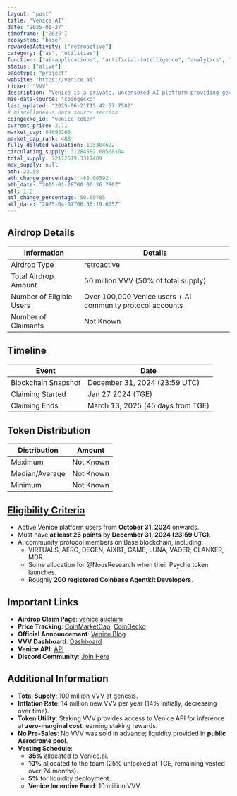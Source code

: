 ```yaml
---
layout: "post"
title: "Venice AI"
date: "2025-01-27"
timeframe: ["2025"]
ecosystem: "base"
rewardedActivity: ["retroactive"]
category: ["ai", "utilities"]
function: ["ai-applications", "artificial-intelligence", "analytics", "ai-agents"]
status: ["alive"]
pagetype: "project"
website: "https://venice.ai"
ticker: "VVV"
description: "Venice is a private, uncensored AI platform providing generative text, image, and code inference without centralized surveillance. It offers API access and staking-based AI inference."
mis-data-source: "coingecko"
last_updated: "2025-06-21T15:42:57.758Z"
# miscellaneous data source section
coingecko_id: "venice-token"
current_price: 2.71
market_cap: 84693266
market_cap_rank: 488
fully_diluted_valuation: 195384622
circulating_supply: 31284582.60508104
total_supply: 72172519.3317409
max_supply: null
ath: 22.58
ath_change_percentage: -88.00592
ath_date: "2025-01-28T00:06:36.780Z"
atl: 1.8
atl_change_percentage: 50.69785
atl_date: "2025-04-07T06:56:19.605Z"
---
```


## Airdrop Details

| Information              | Details                                                    |
| ------------------------ | ---------------------------------------------------------- |
| Airdrop Type             | retroactive                                                |
| Total Airdrop Amount     | 50 million VVV (50% of total supply)                       |
| Number of Eligible Users | Over 100,000 Venice users + AI community protocol accounts |
| Number of Claimants      | Not Known                                                  |

## Timeline

| Event               | Date                              |
| ------------------- | --------------------------------- |
| Blockchain Snapshot | December 31, 2024 (23:59 UTC)     |
| Claiming Started    | Jan 27 2024 (TGE)                 |
| Claiming Ends       | March 13, 2025 (45 days from TGE) |

## Token Distribution

| Distribution   | Amount    |
| -------------- | --------- |
| Maximum        | Not Known |
| Median/Average | Not Known |
| Minimum        | Not Known |

## [Eligibility Criteria](https://venice.ai/claim)

- Active Venice platform users from **October 31, 2024** onwards.
- Must have **at least 25 points** by **December 31, 2024 (23:59 UTC)**.
- AI community protocol members on Base blockchain, including:
  - VIRTUALS, AERO, DEGEN, AIXBT, GAME, LUNA, VADER, CLANKER, MOR.
  - Some allocation for @NousResearch when their Psyche token launches.
  - Roughly **200 registered Coinbase Agentkit Developers**.

## Important Links

- **Airdrop Claim Page**: [venice.ai/claim](https://venice.ai/claim)
- **Price Tracking**: [CoinMarketCap](https://coinmarketcap.com/currencies/vvv), [CoinGecko](https://www.coingecko.com/en/coins/vvv)
- **Official Announcement**: [Venice Blog](https://venice.ai)
- **VVV Dashboard**: [Dashboard](https://venice.ai)
- **Venice API**: [API](https://venice.ai)
- **Discord Community**: [Join Here](https://venice.ai)

## Additional Information

- **Total Supply**: 100 million VVV at genesis.
- **Inflation Rate**: 14 million new VVV per year (14% initially, decreasing over time).
- **Token Utility**: Staking VVV provides access to Venice API for inference at **zero-marginal cost**, earning staking rewards.
- **No Pre-Sales**: No VVV was sold in advance; liquidity provided in **public Aerodrome pool**.
- **Vesting Schedule**:
  - **35%** allocated to Venice.ai.
  - **10%** allocated to the team (25% unlocked at TGE, remaining vested over 24 months).
  - **5%** for liquidity deployment.
  - **Venice Incentive Fund**: 10 million VVV.